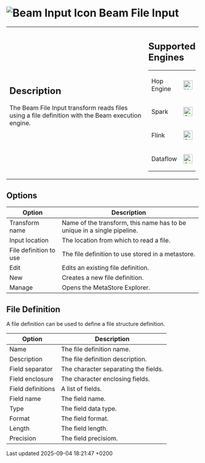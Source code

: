 <div id="header">

# <span class="image image-doc-icon">![Beam Input Icon](../assets/images/transforms/icons/beam-input.svg)</span> Beam File Input

</div>

<div id="content">

<div id="preamble">

<div class="sectionbody">

<table>
<colgroup>
<col style="width: 75%" />
<col style="width: 25%" />
</colgroup>
<tbody>
<tr class="odd">
<td><div class="content">
<div class="sect1">
<h2 id="_description">Description</h2>
<div class="sectionbody">
<div class="paragraph">
<p>The Beam File Input transform reads files using a file definition with the Beam execution engine.</p>
</div>
</div>
</div>
</div></td>
<td><div class="content">
<div class="sect1">
<h2 id="_supported_engines">Supported Engines</h2>
<div class="sectionbody">
<table>
<tbody>
<tr class="odd">
<td><p>Hop Engine</p></td>
<td><div class="content">
<div class="paragraph">
<p><span class="image"><img src="../assets/images/cross.svg" alt="Not Supported" width="24" /></span></p>
</div>
</div></td>
</tr>
<tr class="even">
<td><p>Spark</p></td>
<td><div class="content">
<div class="paragraph">
<p><span class="image"><img src="../assets/images/check_mark.svg" alt="Supported" width="24" /></span></p>
</div>
</div></td>
</tr>
<tr class="odd">
<td><p>Flink</p></td>
<td><div class="content">
<div class="paragraph">
<p><span class="image"><img src="../assets/images/check_mark.svg" alt="Supported" width="24" /></span></p>
</div>
</div></td>
</tr>
<tr class="even">
<td><p>Dataflow</p></td>
<td><div class="content">
<div class="paragraph">
<p><span class="image"><img src="../assets/images/check_mark.svg" alt="Supported" width="24" /></span></p>
</div>
</div></td>
</tr>
</tbody>
</table>
</div>
</div>
</div></td>
</tr>
</tbody>
</table>

</div>

</div>

<div class="sect1">

## Options

<div class="sectionbody">

| Option                 | Description                                                             |
| ---------------------- | ----------------------------------------------------------------------- |
| Transform name         | Name of the transform, this name has to be unique in a single pipeline. |
| Input location         | The location from which to read a file.                                 |
| File definition to use | The file definition to use stored in a metastore.                       |
| Edit                   | Edits an existing file definition.                                      |
| New                    | Creates a new file definition.                                          |
| Manage                 | Opens the MetaStore Explorer.                                           |

</div>

</div>

<div class="sect1">

## File Definition

<div class="sectionbody">

<div class="paragraph">

A file definition can be used to define a file structure definition.

</div>

| Option            | Description                          |
| ----------------- | ------------------------------------ |
| Name              | The file definition name.            |
| Description       | The file definition description.     |
| Field separator   | The character separating the fields. |
| Field enclosure   | The character enclosing fields.      |
| Field definitions | A list of fields.                    |
| Field name        | The field name.                      |
| Type              | The field data type.                 |
| Format            | The field format.                    |
| Length            | The field length.                    |
| Precision         | The field precisiom.                 |

</div>

</div>

</div>

<div id="footer">

<div id="footer-text">

Last updated 2025-09-04 18:21:47 +0200

</div>

</div>
